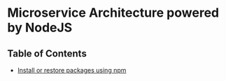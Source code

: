 # Microservice Architecture powered by NodeJS

## Table of Contents

- [Install or restore packages using npm](#install)
